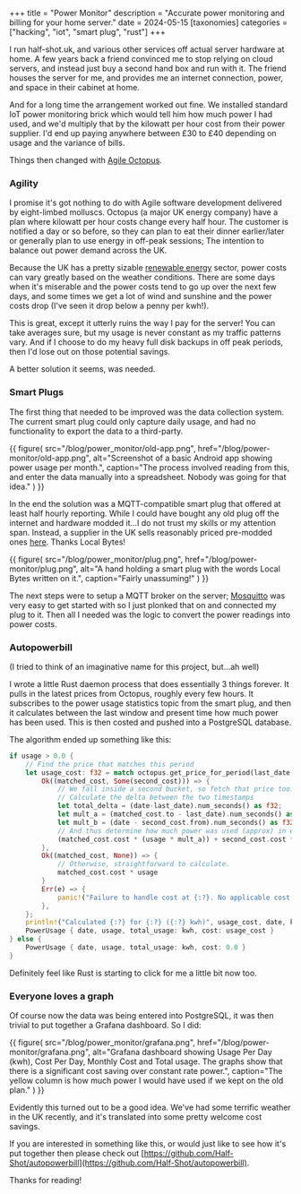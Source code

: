 +++
title = "Power Monitor"
description = "Accurate power monitoring and billing for your home server."
date = 2024-05-15
[taxonomies]
categories = ["hacking", "iot", "smart plug", "rust"]
+++

I run half-shot.uk, and various other services off actual server hardware at home. A few years back a friend convinced me to stop relying
on cloud servers, and instead just buy a second hand box and run with it. The friend houses the server for me, and provides me an internet
connection, power, and space in their cabinet at home.

And for a long time the arrangement worked out fine. We installed standard IoT power monitoring brick which would tell him how much power
I had used, and we'd multiply that by the kilowatt per hour cost from their power supplier. I'd end up paying anywhere between
£30 to £40 depending on usage and the variance of bills.

Things then changed with [Agile Octopus](https://octopus.energy/smart/agile/).

### Agility

I promise it's got nothing to do with Agile software development delivered by eight-limbed molluscs. Octopus (a major UK energy company)
have a plan where kilowatt per hour costs change every half hour. The customer is notified a day or so before, so they can plan to eat their 
dinner earlier/later or generally plan to use energy in off-peak sessions; The intention to balance out power demand across the UK.

Because the UK has a pretty sizable [renewable energy](https://grid.iamkate.com/) sector, power costs can vary greatly based on the weather
conditions. There are some days when it's miserable and the power costs tend to go up over the next few days, and some times we get a lot of
wind and sunshine and the power costs drop (I've seen it drop below a penny per kwh!).

This is great, except it utterly ruins the way I pay for the server! You can take averages sure, but my usage is never constant as my
traffic patterns vary. And if I choose to do my heavy full disk backups in off peak periods, then I'd lose out on those potential savings.

A better solution it seems, was needed.

### Smart Plugs

The first thing that needed to be improved was the data collection system. The current smart plug could only capture daily usage,
and had no functionality to export the data to a third-party. 

{{ figure(
    src="/blog/power_monitor/old-app.png",
    href="/blog/power-monitor/old-app.png",
    alt="Screenshot of a basic Android app showing power usage per month.",
    caption="The process involved reading from this, and enter the data manually into a spreadsheet. Nobody was going for that idea."
) }}

In the end the solution was a MQTT-compatible smart plug that offered at least half hourly reporting. While I could have
bought any old plug off the internet and hardware modded it...I do not trust my skills or my attention span. Instead,
a supplier in the UK sells reasonably priced pre-modded ones [here](https://www.mylocalbytes.com/products/smart-plug-pm?variant=41600621510847).
Thanks Local Bytes!

{{ figure(
    src="/blog/power_monitor/plug.png",
    href="/blog/power-monitor/plug.png",
    alt="A hand holding a smart plug with the words Local Bytes written on it.",
    caption="Fairly unassuming!"
) }}


The next steps were to setup a MQTT broker on the server; [Mosquitto](https://mosquitto.org/) was very easy to get started with
so I just plonked that on and connected my plug to it. Then all I needed was the logic to convert the power readings into power costs.

### Autopowerbill

(I tried to think of an imaginative name for this project, but...ah well)

I wrote a little Rust daemon process that does essentially 3 things forever. It pulls in the latest prices from Octopus, roughly
every few hours. It subscribes to the power usage statistics topic from the smart plug, and then it calculates between the last
window and present time how much power has been used. This is then costed and pushed into a PostgreSQL database.

The algorithm ended up something like this:

```rust
if usage > 0.0 {
    // Find the price that matches this period
    let usage_cost: f32 = match octopus.get_price_for_period(last_date, date).await {
        Ok((matched_cost, Some(second_cost))) => {
            // We fall inside a second bucket, so fetch that price too.
            // Calculate the delta between the two timestamps
            let total_delta = (date-last_date).num_seconds() as f32;
            let mult_a = (matched_cost.to - last_date).num_seconds() as f32 / total_delta;
            let mult_b = (date - second_cost.from).num_seconds() as f32  / total_delta;
            // And thus determine how much power was used (approx) in each period.
            (matched_cost.cost * (usage * mult_a)) + second_cost.cost * (usage * mult_b)
        },
        Ok((matched_cost, None)) => {
            // Otherwise, straightforward to calculate.
            matched_cost.cost * usage
        }
        Err(e) => {
            panic!("Failure to handle cost at {:?}. No applicable cost found: {:}", date, e)
        },
    };
    println!("Calculated {:?} for {:?} ({:?} kwh)", usage_cost, date, kwh);
    PowerUsage { date, usage, total_usage: kwh, cost: usage_cost }
} else {
    PowerUsage { date, usage, total_usage: kwh, cost: 0.0 }
}
```

Definitely feel like Rust is starting to click for me a little bit now too.

### Everyone loves a graph

Of course now the data was being entered into PostgreSQL, it was then trivial to put together a Grafana dashboard. So I did:

{{ figure(
    src="/blog/power_monitor/grafana.png",
    href="/blog/power-monitor/grafana.png",
    alt="Grafana dashboard showing Usage Per Day (kwh), Cost Per Day, Monthly Cost and Total usage. The graphs show that there is a significant cost saving over constant rate power.",
    caption="The yellow column is how much power I would have used if we kept on the old plan."
) }}

Evidently this turned out to be a good idea. We've had some terrific weather in the UK recently, and it's translated into some pretty
welcome cost savings.

If you are interested in something like this, or would just like to see how it's put together then please check out [https://github.com/Half-Shot/autopowerbill](https://github.com/Half-Shot/autopowerbill).

Thanks for reading!